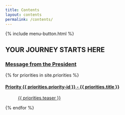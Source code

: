 ```yaml
---
title: Contents
layout: contents
permalink: /contents/
---
```


<div class="section-contents section-light">
	{% include menu-button.html %}
	<div class="inner-wrapper">
		<h2 class="contents__title">YOUR JOURNEY STARTS HERE</h2>
		<a href="{{ site.url }}/message" class="contents__subtitle"><h3 class="contents__subtitle__text">Message from the President</h3></a>
		<div class="priority">
		{% for priorities in site.priorities %}
			<section class="priority-list">
			<dl>
			<a class="priority-list__link" href="{{site.url}}{{priorities.url }}">
				<dt class="priority-list__term">
					<h4 class="priority-list__name__text">Priority {{ priorities.priority-id }} - {{ priorities.title }}</h4>
				</dt>
				<dd class="priority-list__description">{{ priorities.teaser }}</dd>
			</a>
			</dl>
			</section>
		{% endfor %}
		</div>
	</div>
</div>
